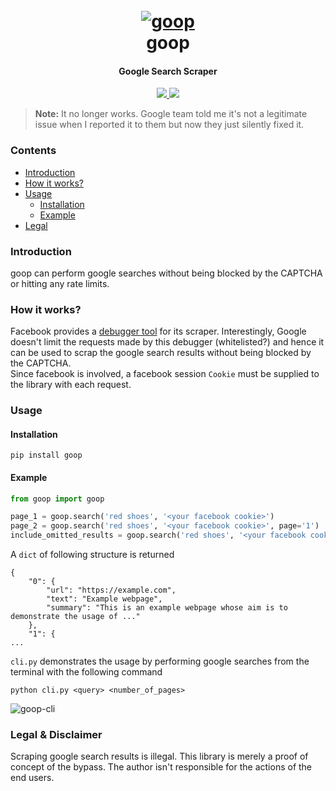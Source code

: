 <h1 align="center">
  <br>
  <a href="https://github.com/s0md3v/goop"><img src="https://i.ibb.co/LrCjHVT/googly-logo.png" alt="goop"></a>
  <br>
  goop
  <br>
</h1>

<h4 align="center">Google Search Scraper</h4>

<p align="center">
  <a href="https://github.com/s0md3v/goop/releases">
    <img src="https://img.shields.io/github/release/s0md3v/goop.svg">
  </a>
  <a href="https://github.com/s0md3v/goop/issues?q=is%3Aissue+is%3Aclosed">
      <img src="https://img.shields.io/github/issues-closed-raw/s0md3v/goop.svg">
  </a>
</p>

> **Note:** It no longer works. Google team told me it's not a legitimate issue when I reported it to them but now they just silently fixed it.

### Contents

- [Introduction](#introduction)
- [How it works?](#how-it-works)
- [Usage](#usage)
    - [Installation](#installation)
    - [Example](#example)
- [Legal](#legal--disclaimer)

### Introduction
goop can perform google searches without being blocked by the CAPTCHA or hitting any rate limits.

### How it works?
Facebook provides a [debugger tool](https://developers.facebook.com/tools/debug/echo/?q=https://example.com) for its scraper.
Interestingly, Google doesn't limit the requests made by this debugger (whitelisted?) and hence it can be used to scrap the google search results without being blocked by the CAPTCHA.\
Since facebook is involved, a facebook session `Cookie` must be supplied to the library with each request.
### Usage
#### Installation
```
pip install goop
```
#### Example
```python
from goop import goop

page_1 = goop.search('red shoes', '<your facebook cookie>')
page_2 = goop.search('red shoes', '<your facebook cookie>', page='1')
include_omitted_results = goop.search('red shoes', '<your facebook cookie>', page='8', full=True)
```
A `dict` of following structure is returned

```
{
    "0": {
        "url": "https://example.com",
        "text": "Example webpage",
        "summary": "This is an example webpage whose aim is to demonstrate the usage of ..."
    },
    "1": {
...
```

`cli.py` demonstrates the usage by performing google searches from the terminal with the following command
```
python cli.py <query> <number_of_pages>
```

![goop-cli](https://i.ibb.co/30Vsk87/Screenshot-2019-08-02-22-42-53.png)

### Legal & Disclaimer
Scraping google search results is illegal. This library is merely a proof of concept of the bypass. The author isn't responsible for the actions of the end users.
